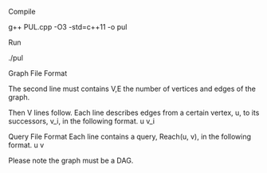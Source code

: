 Compile

g++ PUL.cpp -O3 -std=c++11 -o pul

Run

./pul

Graph File  Format

The second line  must contains V,E the number of vertices and edges of the graph.

Then V lines follow.
Each line describes edges from a certain vertex, u, to its successors, v_i, in the following format.
u v_i

Query File Format
Each line contains a query, Reach(u, v), in the following format.
u v 

Please note the graph must be a DAG.
